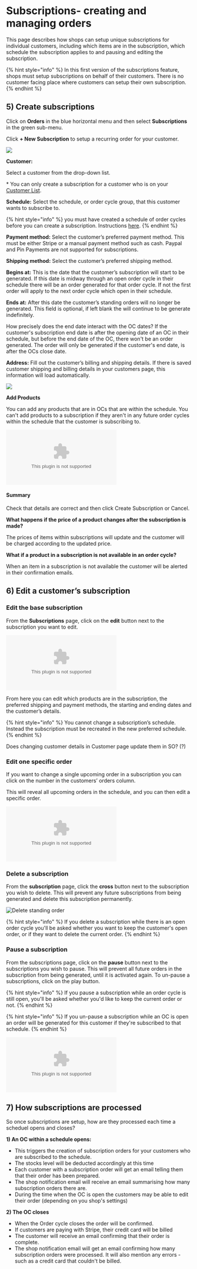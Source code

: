 # Subscriptions- creating and managing orders

This page describes how shops can setup unique subscriptions for individual customers, including which items are in the subscription, which schedule the subscription applies to and pausing and editing the subscription.

{% hint style="info" %}
 In this first version of the subscriptions feature, shops must setup subscriptions on behalf of their customers. There is no customer facing place where customers can setup their own subscription.
{% endhint %}

## 5\) Create subscriptions

Click on **Orders** in the blue horizontal menu and then select **Subscriptions** in the green sub-menu.

Click **+ New Subscription** to setup a recurring order for your customer.

![](../../.gitbook/assets/new-subscription-basic-details.png)

**Customer:** 

Select a customer from the drop-down list.

\* You can only create a subscription for a customer who is on your [Customer List](https://openfoodnetwork.org/user-guide/advanced-features/customer-accounts-and-tagging/).

**Schedule:** Select the schedule, or order cycle group, that this customer wants to subscribe to.

{% hint style="info" %}
you must have created a schedule of order cycles before you can create a subscription. Instructions [here](subscriptions-configuration.md).
{% endhint %}

**Payment method:** Select the customer’s preferred payment method. This must be either Stripe or a manual payment method such as cash. Paypal and Pin Payments are not supported for subscriptions.

**Shipping method:** Select the customer’s preferred shipping method.

**Begins at:** This is the date that the customer’s subscription will start to be generated. If this date is midway through an open order cycle in their schedule there will be an order generated for that order cycle. If not the first order will apply to the next order cycle which open in their schedule.

**Ends at:** After this date the customer’s standing orders will no longer be generated. This field is optional, if left blank the will continue to be generate indefinitely. 

How precisely does the end date interact with the OC dates? If the customer's subscription end date is after the opening date of an OC in their schedule, but before the end date of the OC, there won't be an order generated. The order will only be generated if the customer's end date, is after the OCs close date.

**Address:** Fill out the customer’s billing and shipping details. If there is saved customer shipping and billing details in your customers page, this information will load automatically.

![](../../.gitbook/assets/new-subscription-address.png)

**Add Products**

You can add any products that are in OCs that are within the schedule. You can't add products to a subscription if they aren't in any future order cycles within the schedule that the customer is subscribing to.

![](../../.gitbook/assets/new-subscription-add-products.bin)

#### Summary

Check that details are correct and then click Create Subscription or Cancel.

**What happens if the price of a product changes after the subscription is made?**

The prices of items within subscriptions will update and the customer will be charged according to the updated price.

**What if a product in a subscription is not available in an order cycle?**

When an item in a subscription is not available the customer will be alerted in their confirmation emails.

## 6\) Edit a customer’s subscription

### Edit the base subscription

From the **Subscriptions** page, click on the **edit** button next to the subscription you want to edit.

![](../../.gitbook/assets/edit-subscription.bin)

From here you can edit which products are in the subscription, the preferred shipping and payment methods, the starting and ending dates and the customer’s details.

{% hint style="info" %}
 You cannot change a subscription’s schedule. Instead the subscription must be recreated in the new preferred schedule.
{% endhint %}

Does changing customer details in Customer page update them in SO? \(?\)

### Edit one specific order

If you want to change a single upcoming order in a subscription you can click on the number in the customers’ orders column.

This will reveal all upcoming orders in the schedule, and you can then edit a specific order.

![](../../.gitbook/assets/edit-single-subscription-order.bin)

### Delete a subscription

From the **subscription** page, click the **cross** button next to the subscription you wish to delete. This will prevent any future subscriptions from being generated and delete this subscription permanently.

![Delete standing order](https://openfoodnetwork.org/wp-content/uploads/2017/03/Delete-standing-order.png)

{% hint style="info" %}
 If you delete a subscription while there is an open order cycle you'll be asked whether you want to keep the customer's open order, or if they want to delete the current order.
{% endhint %}

### Pause a subscription

From the subscriptions page, click on the **pause** button next to the subscriptions you wish to pause. This will prevent all future orders in the subscription from being generated, until it is activated again. To un-pause a subscriptions, click on the play button.

{% hint style="info" %}
 If you pause a subscription while an order cycle is still open, you'll be asked whether you'd like to keep the current order or not. 
{% endhint %}

{% hint style="info" %}
If you un-pause a subscription while an OC is open an order will be generated for this customer if they're subscribed to that schedule.
{% endhint %}

![](../../.gitbook/assets/pause-subscription.bin)

## 7\) How subscriptions are processed

So once subscriptions are setup, how are they processed each time a scheduel opens and closes?

**1\) An OC within a schedule opens:**

* This triggers the creation of subscription orders for your customers who are subscribed to the schedule. 
* The stocks level will be deducted accordingly at this time
* Each customer with a subscription order will get an email telling them that their order has been prepared.
* The shop notification email will receive an email summarising how many subscription orders there are.
* During the time when the OC is open the customers may be able to edit their order \(depending on you shop's settings\)

**2\) The OC closes**

* When the Order cycle closes the order will be confirmed.
* If customers are paying with Stripe, their credit card will be billed
* The customer will receive an email confirming that their order is complete.
* The shop notification email will get an email confirming how many subscription orders were processed. It will also mention any errors - such as a credit card that couldn't be billed.





